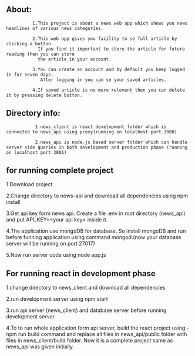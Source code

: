 About:     
-----         
              1.This project is about a news web app which shows you news headlines of various news categories.
              
              2.This web app gives you facility to se full article by clicking a button. 
                If you find it important to store the article for future reading then you can store 
                the article in your account.
                
              3.You can create an account and by default you keep logged in for seven days.
                 After logging in you can se your saved articles.
                 
              4.If saved article is no more relevent then you can delete it by pressing delete button.
              

Directory info:
---------------

               1.news_client is react development folder which is connected to news_api using proxy(running on localhost port 3000)
               
               2.news_api is node.js based server folder which can handle server side queries in both development and production phase (running on localhost port 3001)

for running complete project
-------------------------------------------

1.Download project 

2.Change directory to news-api and download all dependencies using npm install

3.Get api key form news api. Create a file .env in root directory (news_api) and put API_KEY=\<your api key\> inside it. 
  
4.The application use mongoDB for database. So install mongoDB and run before funning application using command mongod.(now your database server will be running on port 27017)  

5.Now run server code using node app.js
  

For running react in development phase
--------------------------------------------
1.change directory to news_client and download all dependencies

2.run development server using npm start

3.run api server (news_client) and database server before running development server

4.To to run whole application form api server, build the react project using -npm run build command and replace all files in news_api/public folder with files in 
        news_client/build folder. Now it is a complete project same as news_api was given initially.  
